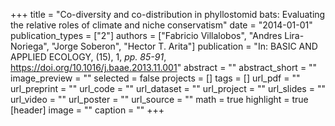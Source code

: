 +++
title = "Co-diversity and co-distribution in phyllostomid bats: Evaluating the relative roles of climate and niche conservatism"
date = "2014-01-01"
publication_types = ["2"]
authors = ["Fabricio Villalobos", "Andres Lira-Noriega", "Jorge Soberon", "Hector T. Arita"]
publication = "In: BASIC AND APPLIED ECOLOGY, (15), 1, _pp. 85-91_, https://doi.org/10.1016/j.baae.2013.11.001"
abstract = ""
abstract_short = ""
image_preview = ""
selected = false
projects = []
tags = []
url_pdf = ""
url_preprint = ""
url_code = ""
url_dataset = ""
url_project = ""
url_slides = ""
url_video = ""
url_poster = ""
url_source = ""
math = true
highlight = true
[header]
image = ""
caption = ""
+++
